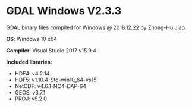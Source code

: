 # GDAL Windows V2.3.3
GDAL binary files compiled for Windows @ 2018.12.22 by Zhong-Hu Jiao.

**OS**: Windows 10 x64 

**Compiler**: Visual Studio 2017 v15.9.4

**Included libraries:**
* HDF4: v4.2.14
* HDF5: v1.10.4-Std-win10_64-vs15
* NetCDF: v4.6.1-NC4-DAP-64
* GEOS: v3.7.1
* PROJ: v5.2.0
